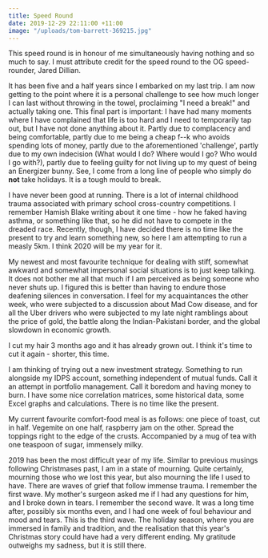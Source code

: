 ```yaml
---
title: Speed Round
date: 2019-12-29 22:11:00 +11:00
image: "/uploads/tom-barrett-369215.jpg"
---
```


This speed round is in honour of me simultaneously having nothing and so much to say. I must attribute credit for the speed round to the OG speed-rounder, Jared Dillian.

It has been five and a half years since I embarked on my last trip. I am now getting to the point where it is a personal challenge to see how much longer I can last without throwing in the towel, proclaiming "I need a break!" and actually taking one. This final part is important: I have had many moments where I have complained that life is too hard and I need to temporarily tap out, but I have not done anything about it. Partly due to complacency and being comfortable, partly due to me being a cheap f--k who avoids spending lots of money, partly due to the aforementioned 'challenge', partly due to my own indecision (What would I do? Where would I go? Who would I go with?), partly due to feeling guilty for not living up to my quest of being an Energizer bunny. See, I come from a long line of people who simply do **not** take holidays. It is a tough mould to break. 

I have never been good at running. There is a lot of internal childhood trauma associated with primary school cross-country competitions. I remember Hamish Blake writing about it one time - how he faked having asthma, or something like that, so he did not have to compete in the dreaded race. Recently, though, I have decided there is no time like the present to try and learn something new, so here I am attempting to run a measly 5km. I think 2020 will be my year for it.

My newest and most favourite technique for dealing with stiff, somewhat awkward and somewhat impersonal social situations is to just keep talking. It does not bother me all that much if I am perceived as being someone who never shuts up. I figured this is better than having to endure those deafening silences in conversation. I feel for my acquaintances the other week, who were subjected to a discussion about Mad Cow disease, and for all the Uber drivers who were subjected to my late night ramblings about the price of gold, the battle along the Indian-Pakistani border, and the global slowdown in economic growth.

I cut my hair 3 months ago and it has already grown out. I think it's time to cut it again - shorter, this time.

I am thinking of trying out a new investment strategy. Something to run alongside my IDPS account, something independent of mutual funds. Call it an attempt in portfolio management. Call it boredom and having money to burn. I have some nice correlation matrices, some historical data, some Excel graphs and calculations. There is no time like the present. 

My current favourite comfort-food meal is as follows: one piece of toast, cut in half. Vegemite on one half, raspberry jam on the other. Spread the toppings right to the edge of the crusts. Accompanied by a mug of tea with one teaspoon of sugar, immensely milky. 

2019 has been the most difficult year of my life. Similar to previous musings following Christmases past, I am in a state of mourning. Quite certainly, mourning those who we lost this year, but also mourning the life I used to have. There are waves of grief that follow immense trauma. I remember the first wave. My mother's surgeon asked me if I had any questions for him, and I broke down in tears. I remember the second wave. It was a long time after, possibly six months even, and I had one week of foul behaviour and mood and tears. This is the third wave. The holiday season, where you are immersed in family and tradition, and the realisation that this year's Christmas story could have had a very different ending. My gratitude outweighs my sadness, but it is still there. 